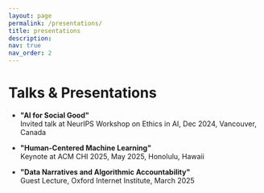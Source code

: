 ```yaml
---
layout: page
permalink: /presentations/
title: presentations
description:
nav: true
nav_order: 2
---
```


<!-- _pages/presentations.md -->

# Talks & Presentations

- **"AI for Social Good"**  
  Invited talk at NeurIPS Workshop on Ethics in AI, Dec 2024, Vancouver, Canada

- **"Human-Centered Machine Learning"**  
  Keynote at ACM CHI 2025, May 2025, Honolulu, Hawaii

- **"Data Narratives and Algorithmic Accountability"**  
  Guest Lecture, Oxford Internet Institute, March 2025
